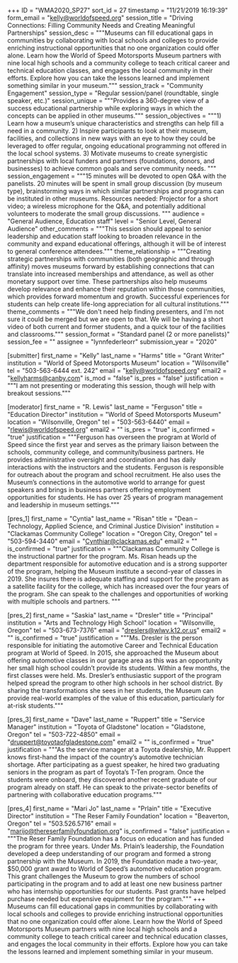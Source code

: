 +++
ID = "WMA2020_SP27"
sort_id = 27
timestamp = "11/21/2019 16:19:39"
form_email = "kelly@worldofspeed.org"
session_title = "Driving Connections: Filling Community Needs and Creating Meaningful Partnerships"
session_desc = """Museums can fill educational gaps in communities by collaborating with local schools and colleges to provide enriching instructional opportunities that no one organization could offer alone. Learn how the World of Speed Motorsports Museum partners with nine local high schools and a community college to teach critical career and technical education classes, and engages the local community in their efforts. Explore how you can take the lessons learned and implement something similar in your museum."""
session_track = "Community Engagement"
session_type = "Regular session/panel (roundtable, single speaker, etc.)"
session_unique = """Provides a 360-degree view of a success educational partnership while exploring ways in which the concepts can be applied in other museums."""
session_objectives = """1)	Learn how a museum’s unique characteristics and strengths can help fill a need in a community.
2)	Inspire participants to look at their museum, facilities, and collections in new ways with an eye to how they could be leveraged to offer regular, ongoing educational programming not offered in the local school systems.
3)	Motivate museums to create synergistic partnerships with local funders and partners (foundations, donors, and businesses) to achieve common goals and serve community needs.
"""
session_engagement = """15 minutes will be devoted to open Q&A with the panelists.
20 minutes will be spent in small group discussion (by museum type), brainstorming ways in which similar partnerships and programs can be instituted in other museums.
Resources needed: Projector for a short video; a wireless microphone for the Q&A, and potentially additional volunteers to moderate the small group discussions.
"""
audience = "General Audience, Education staff"
level = "Senior Level, General Audience"
other_comments = """This session should appeal to senior leadership and education staff looking to broaden relevance in the community and expand educational offerings, although it will be of interest to general conference attendees."""
theme_relationship = """Creating strategic partnerships with communities (both geographic and through affinity) moves museums forward by establishing connections that can translate into increased memberships and attendance, as well as other monetary support over time. These partnerships also help museums develop relevance and enhance their reputation within those communities, which provides forward momentum and growth. Successful experiences for students can help create life-long appreciation for all cultural institutions."""
theme_comments = """We don't need help finding presenters, and I'm not sure it could be merged but we are open to that. We will be having a short video of both current and former students, and a quick tour of the facilities and classrooms."""
session_format = "Standard panel (2 or more panelists)"
session_fee = ""
assignee = "lynnfederleorr"
submission_year = "2020"

[submitter]
first_name = "Kelly"
last_name = "Harms"
title = "Grant Writer"
institution = "World of Speed Motorsports Museum"
location = "Wilsonville"
tel = "503-563-6444 ext. 242"
email = "kelly@worldofspeed.org"
email2 = "kellyharms@canby.com"
is_mod = "false"
is_pres = "false"
justification = """I am not presenting or moderating this session, though will help with breakout sessions."""

[moderator]
first_name = "R. Lewis"
last_name = "Ferguson"
title = "Education Director"
institution = "World of Speed Motorsports Museum"
location = "Wilsonville, Oregon"
tel = "503-563-6440"
email = "rlewis@worldofspeed.org"
email2 = ""
is_pres = "true"
is_confirmed = "true"
justification = """Ferguson has overseen the program at World of Speed since the first year and serves as the primary liaison between the schools, community college, and community/business partners. He provides administrative oversight and coordination and has daily interactions with the instructors and the students. Ferguson is responsible for outreach about the program and school recruitment. He also uses the Museum’s connections in the automotive world to arrange for guest speakers and brings in business partners offering employment opportunities for students. He has over 25 years of program management and leadership in museum settings."""

[pres_1]
first_name = "Cyntia"
last_name = "Risan"
title = "Dean – Technology, Applied Science, and Criminal Justice Division"
institution = "Clackamas Community College"
location = "Oregon City, Oregon"
tel = "503-594-3440"
email = "Cynthiar@clackamas.edu"
email2 = ""
is_confirmed = "true"
justification = """Clackamas Community College is the instructional partner for the program. Ms. Risan heads up the department responsible for automotive education and is a strong supporter of the program, helping the Museum institute a second-year of classes in 2019. She insures there is adequate staffing and support for the program as a satellite facility for the college, which has increased over the four years of the program. She can speak to the challenges and opportunities of working with multiple schools and partners. """

[pres_2]
first_name = "Saskia"
last_name = "Dresler"
title = "Principal"
institution = "Arts and Technology High School"
location = "Wilsonville, Oregon"
tel = "503-673-7376"
email = "dreslers@wlwv.k12.or.us"
email2 = ""
is_confirmed = "true"
justification = """Ms. Dresler is the person responsible for initiating the automotive Career and Technical Education program at World of Speed. In 2015, she approached the Museum about offering automotive classes in our garage area as this was an opportunity her small high school couldn’t provide its students. Within a few months, the first classes were held. Ms. Dresler’s enthusiastic support of the program helped spread the program to other high schools in her school district. By sharing the transformations she sees in her students, the Museum can provide real-world examples of the value of this education, particularly for at-risk students."""

[pres_3]
first_name = "Dave"
last_name = "Ruppert"
title = "Service Manager"
institution = "Toyota of Gladstone"
location = "Gladstone, Oregon"
tel = "503-722-4850"
email = "druppert@toyotaofgladestone.com"
email2 = ""
is_confirmed = "true"
justification = """As the service manager at a Toyota dealership, Mr. Ruppert knows first-hand the impact of the country’s automotive technician shortage. After participating as a guest speaker, he hired two graduating seniors in the program as part of Toyota’s T-Ten program. Once the students were onboard, they discovered another recent graduate of our program already on staff. He can speak to the private-sector benefits of partnering with collaborative education programs."""

[pres_4]
first_name = "Mari Jo"
last_name = "Prlain"
title = "Executive Director"
institution = "The Reser Family Foundation"
location = "Beaverton, Oregon"
tel = "503.526.5716"
email = "marijo@thereserfamilyfoundation.org"
is_confirmed = "false"
justification = """The Reser Family Foundation has a focus on education and has funded the program for three years. Under Ms. Prlain’s leadership, the Foundation developed a deep understanding of our program and formed a strong partnership with the Museum. In 2019, the Foundation made a two-year, $50,000 grant award to World of Speed’s automotive education program. This grant challenges the Museum to grow the numbers of school participating in the program and to add at least one new business partner who has internship opportunities for our students. Past grants have helped purchase needed but expensive equipment for the program."""
+++
Museums can fill educational gaps in communities by collaborating with local schools and colleges to provide enriching instructional opportunities that no one organization could offer alone. Learn how the World of Speed Motorsports Museum partners with nine local high schools and a community college to teach critical career and technical education classes, and engages the local community in their efforts. Explore how you can take the lessons learned and implement something similar in your museum.